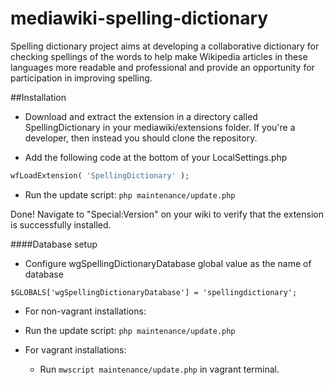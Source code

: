 mediawiki-spelling-dictionary
=============================
Spelling dictionary project aims at developing a collaborative dictionary for checking spellings of the words to help make Wikipedia articles in these languages more readable and professional and provide an opportunity for participation in improving spelling. 

##Installation

- Download and extract the extension in a directory called SpellingDictionary in your mediawiki/extensions folder. If you're a developer, then instead you should clone the repository.

- Add the following code at the bottom of your LocalSettings.php

```php
wfLoadExtension( 'SpellingDictionary' );
```
- Run the update script:
```php maintenance/update.php```

Done! Navigate to "Special:Version" on your wiki to verify that the extension is successfully installed.

####Database setup
- Configure wgSpellingDictionaryDatabase global value as the name of database

```$GLOBALS['wgSpellingDictionaryDatabase'] = 'spellingdictionary';```

- For non-vagrant installations:

 - Run the update script:
```php maintenance/update.php```

- For vagrant installations:

  - Run ```mwscript maintenance/update.php``` in vagrant terminal.
